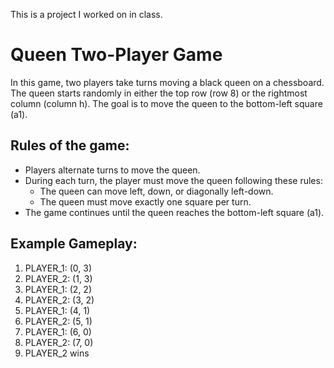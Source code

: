 This is a project I worked on in class.


# Queen Two-Player Game

In this game, two players take turns moving a black queen on a chessboard. The queen starts randomly in either the top row (row 8) or the rightmost column (column h). The goal is to move the queen to the bottom-left square (a1).
## Rules of the game:

- Players alternate turns to move the queen.
- During each turn, the player must move the queen following these rules:
  - The queen can move left, down, or diagonally left-down.
  - The queen must move exactly one square per turn.
- The game continues until the queen reaches the bottom-left square (a1).


## Example Gameplay:

1. PLAYER_1: (0, 3)
2. PLAYER_2: (1, 3)
3. PLAYER_1: (2, 2)
4. PLAYER_2: (3, 2)
5. PLAYER_1: (4, 1)
6. PLAYER_2: (5, 1)
7. PLAYER_1: (6, 0)
8. PLAYER_2: (7, 0)
9. PLAYER_2 wins
